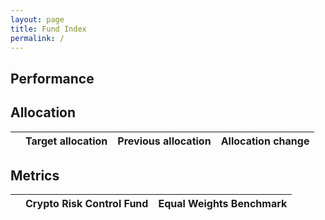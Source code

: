 ```yaml
---
layout: page
title: Fund Index
permalink: /
---
```


## Performance

<div id="crypto_fund_plot" class="graph"></div>

## Allocation

<div class="alloc-container">
    <div id="alloc_folio_multi" class="alloc-pie graph"></div>
    <div class="alloc-table">
    <table>
    <thead>
    <tr>
      <th style="text-align: left"> </th>
      <th style="text-align: left">Target allocation</th>
      <th style="text-align: left">Previous allocation</th>
      <th style="text-align: left">Allocation change</th>
    </tr>
    </thead>
    <tbody id="allocation-table">
    </tbody>
    </table>
    </div>
</div>


<script>
    
main();

</script>


## Metrics

<table>
<thead>
<tr>
    <th style="text-align: left"></th>
    <th style="text-align: left">Crypto Risk Control Fund</th>
    <th style="text-align: left">Equal Weights Benchmark</th>
</tr>
</thead>
<tbody id="metrics-table">
</tbody>
</table>
